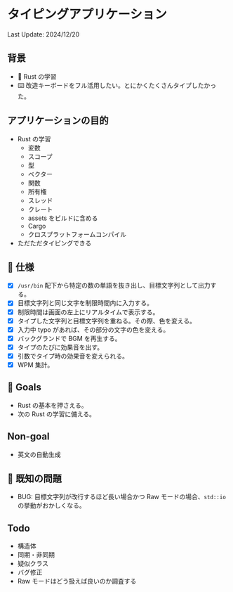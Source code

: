 # タイピングアプリケーション

Last Update: 2024/12/20

## 背景

- 🦀 Rust の学習
- ⌨️ 改造キーボードをフル活用したい。とにかくたくさんタイプしたかった。

## アプリケーションの目的

- Rust の学習
  - 変数
  - スコープ
  - 型
  - ベクター
  - 関数
  - 所有権
  - スレッド
  - クレート
  - assets をビルドに含める
  - Cargo
  - クロスプラットフォームコンパイル
- ただただタイピングできる

## 📔 仕様

- [x] `/usr/bin` 配下から特定の数の単語を抜き出し、目標文字列として出力する。
- [x] 目標文字列と同じ文字を制限時間内に入力する。
- [x] 制限時間は画面の左上にリアルタイムで表示する。
- [x] タイプした文字列と目標文字列を重ねる。その際、色を変える。
- [x] 入力中 typo があれば、その部分の文字の色を変える。
- [x] バックグランドで BGM を再生する。
- [x] タイプのたびに効果音を出す。
- [x] 引数でタイプ時の効果音を変えられる。
- [x] WPM 集計。

## 🥅 Goals

- Rust の基本を押さえる。
- 次の Rust の学習に備える。

## Non-goal

- 英文の自動生成

## 🐛 既知の問題

- BUG: 目標文字列が改行するほど長い場合かつ Raw モードの場合、`std::io` の挙動がおかしくなる。

## Todo

- 構造体
- 同期・非同期
- 疑似クラス
- バグ修正
- Raw モードはどう扱えば良いのか調査する
